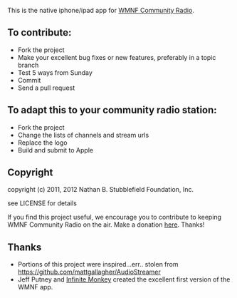 This is the native iphone/ipad app for [WMNF Community Radio](http://www.wmnf.org).

## To contribute: 
* Fork the project
* Make your excellent bug fixes or new features, preferably in a topic branch
* Test 5 ways from Sunday
* Commit
* Send a pull request


## To adapt this to your community radio station:
* Fork the project
* Change the lists of channels and stream urls
* Replace the logo
* Build and submit to Apple

## Copyright
copyright (c) 2011, 2012 Nathan B. Stubblefield Foundation, Inc.

see LICENSE for details

If you find this project useful, we encourage you to contribute to keeping WMNF Community Radio on the air. Make a donation [here](http://www.wmnf.org/give).  Thanks!


## Thanks
* Portions of this project were inspired...err.. stolen from https://github.com/mattgallagher/AudioStreamer
* Jeff Putney and [Infinite Monkey](http://www.infinitemonkeydesign.com) created the excellent first version of the WMNF app.